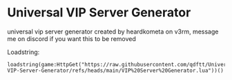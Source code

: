 # Universal VIP Server Generator
universal vip server generator created by heardkometa on v3rm, message me on discord if you want this to be removed

Loadstring:
```
loadstring(game:HttpGet("https://raw.githubusercontent.com/qdftt/Universal-VIP-Server-Generator/refs/heads/main/VIP%20Server%20Generator.lua"))()
```
